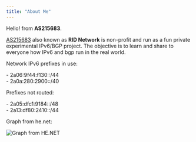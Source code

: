 ```yaml
---
title: "About Me"
---
```


<div class="container grid">
  <span class="section__title h2">
    Hello! from <b class='main-color'>AS215683</b>.
  </span>
  <p>
    <a class='main-color' href="https://bgp.tools/as/215683" rel="noopener noreferrer" target="_blank">AS215683</a>  also known as <b class='main-color'>RID Network</b> is non-profit and run as a fun private experimental IPv6/BGP project. The objective is to learn and share to everyone how IPv6 and bgp run in the real world.
  </p>
  <p>Network IPv6 prefixes in use:</p>
  <p> - 2a06:9f44:f130::/44<br>
      - 2a0a:280:2900::/40 
  </p>
  <p>Prefixes not routed:</p>
  <p>
    - 2a05:dfc1:9184::/48<br>
    - 2a13:df80:2410::/44
  <p>Graph from he.net:</p>
  <p>
    <img src="/graph6.jpg" alt="Graph from HE.NET" title="Graph AS215683">
  </p>
</div>

